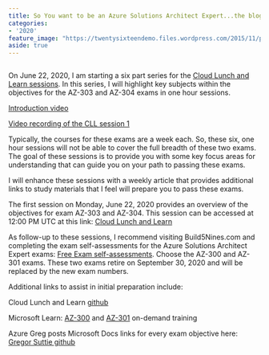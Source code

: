 ```yaml
---
title: So You want to be an Azure Solutions Architect Expert...the blog series
categories:
- '2020'
feature_image: "https://twentysixteendemo.files.wordpress.com/2015/11/post.png"
aside: true
---
```


<!-- wp:image {"align":"center","id":689,"sizeSlug":"large"} -->
<div class="wp-block-image"><figure class="aligncenter size-large"><img src="https://captainhyperscaler.files.wordpress.com/2020/06/cll-azure-solution-architect-poster.jpg?w=1024" alt="" class="wp-image-689"/></figure></div>
<!-- /wp:image -->

<!-- wp:paragraph -->
<p>On June 22, 2020, I am starting a six part series for the <a href="https://www.cloudlunchlearn.com/" target="_blank" rel="noreferrer noopener">Cloud Lunch and Learn sessions</a>. In this series, I will highlight key subjects within the objectives for the AZ-303 and AZ-304 exams in one hour sessions. </p>
<!-- /wp:paragraph -->

<!-- wp:paragraph -->
<p><a rel="noreferrer noopener" href="https://youtu.be/_tp0vDjoQTA" target="_blank">Introduction video</a></p>
<!-- /wp:paragraph -->

<!-- wp:paragraph -->
<p><a href="https://youtu.be/lAkQNsmIFOA" target="_blank" rel="noreferrer noopener">Video recording of the CLL session 1</a></p>
<!-- /wp:paragraph -->

<!-- wp:paragraph -->
<p>Typically, the courses for these exams are a week each. So, these six, one hour sessions will not be able to cover the full breadth of these two exams. The goal of these sessions is to provide you with some key focus areas for understanding that can guide you on your path to passing these exams. </p>
<!-- /wp:paragraph -->

<!-- wp:paragraph -->
<p>I will enhance these sessions with a weekly article that provides additional links to study materials that I feel will prepare you to pass these exams. </p>
<!-- /wp:paragraph -->

<!-- wp:paragraph -->
<p>The first session on Monday, June 22, 2020 provides an overview of the objectives for exam AZ-303 and AZ-304. This session can be accessed at 12:00 PM UTC at this link:  <a href="https://www.cloudlunchlearn.com/" target="_blank" rel="noreferrer noopener">Cloud Lunch and Learn</a></p>
<!-- /wp:paragraph -->

<!-- wp:paragraph -->
<p>As follow-up to these sessions, I recommend visiting Build5Nines.com and completing the exam self-assessments for the Azure Solutions Architect Expert exams: <a rel="noreferrer noopener" href="https://build5nines.com/free-oss-exam-self-assessment-tool/" target="_blank">Free Exam self-assessments</a>. Choose the AZ-300 and AZ-301 exams. These two exams retire on September 30, 2020 and will be replaced by the new exam numbers. </p>
<!-- /wp:paragraph -->

<!-- wp:paragraph -->
<p>Additional links to assist in initial preparation include:</p>
<!-- /wp:paragraph -->

<!-- wp:paragraph -->
<p>Cloud Lunch and Learn <a href="https://github.com/Cloud-Lunch-and-Learn/Cloud-Lunch-and-Learn-Sessions" target="_blank" rel="noreferrer noopener">github</a></p>
<!-- /wp:paragraph -->

<!-- wp:paragraph -->
<p>Microsoft Learn: <a rel="noreferrer noopener" href="https://docs.microsoft.com/en-us/learn/certifications/exams/az-300?wt.mc_id=learningredirect_certs-web-wwl" target="_blank">AZ-300</a> and <a rel="noreferrer noopener" href="https://docs.microsoft.com/en-us/learn/certifications/exams/az-301?wt.mc_id=learningredirect_certs-web-wwl" target="_blank">AZ-301</a> on-demand training</p>
<!-- /wp:paragraph -->

<!-- wp:paragraph -->
<p>Azure Greg posts Microsoft Docs links for every exam objective here: <a rel="noreferrer noopener" href="https://github.com/gsuttie/AzureResources/tree/master/Exams" target="_blank">Gregor Suttie github</a></p>
<!-- /wp:paragraph -->

<!-- wp:paragraph -->
<p></p>
<!-- /wp:paragraph -->